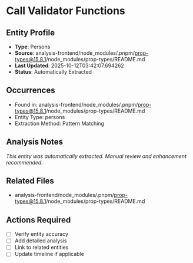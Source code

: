 # Call Validator Functions

## Entity Profile
- **Type**: Persons
- **Source**: analysis-frontend/node_modules/.pnpm/prop-types@15.8.1/node_modules/prop-types/README.md
- **Last Updated**: 2025-10-12T03:42:07.694262
- **Status**: Automatically Extracted

## Occurrences
- Found in: analysis-frontend/node_modules/.pnpm/prop-types@15.8.1/node_modules/prop-types/README.md
- Entity Type: persons
- Extraction Method: Pattern Matching

## Analysis Notes
*This entity was automatically extracted. Manual review and enhancement recommended.*

## Related Files
- analysis-frontend/node_modules/.pnpm/prop-types@15.8.1/node_modules/prop-types/README.md

## Actions Required
- [ ] Verify entity accuracy
- [ ] Add detailed analysis
- [ ] Link to related entities
- [ ] Update timeline if applicable
